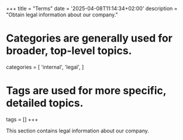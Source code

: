 +++
title = "Terms"
date = '2025-04-08T11:14:34+02:00'
description = "Obtain legal information about our company."
# Categories are generally used for broader, top-level topics.
categories = [
 'internal',
 'legal',
]
# Tags are used for more specific, detailed topics.
tags = []
+++

This section contains legal information about our company.
